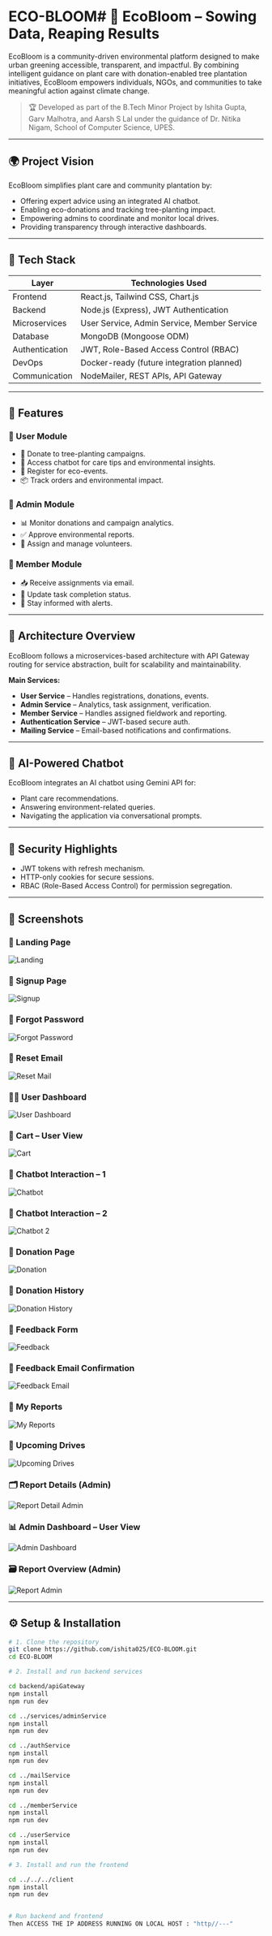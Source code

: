 # ECO-BLOOM# 🌱 EcoBloom – Sowing Data, Reaping Results

EcoBloom is a community-driven environmental platform designed to make urban greening accessible, transparent, and impactful. By combining intelligent guidance on plant care with donation-enabled tree plantation initiatives, EcoBloom empowers individuals, NGOs, and communities to take meaningful action against climate change.

> 🏆 Developed as part of the B.Tech Minor Project by Ishita Gupta, Garv Malhotra, and Aarsh S Lal under the guidance of Dr. Nitika Nigam, School of Computer Science, UPES.

---

## 🌍 Project Vision

EcoBloom simplifies plant care and community plantation by:
- Offering expert advice using an integrated AI chatbot.
- Enabling eco-donations and tracking tree-planting impact.
- Empowering admins to coordinate and monitor local drives.
- Providing transparency through interactive dashboards.

---

## 🧩 Tech Stack

| Layer        | Technologies Used                               |
|--------------|--------------------------------------------------|
| Frontend     | React.js, Tailwind CSS, Chart.js                |
| Backend      | Node.js (Express), JWT Authentication           |
| Microservices| User Service, Admin Service, Member Service     |
| Database     | MongoDB (Mongoose ODM)                          |
| Authentication | JWT, Role-Based Access Control (RBAC)        |
| DevOps       | Docker-ready (future integration planned)       |
| Communication| NodeMailer, REST APIs, API Gateway              |

---

## 🚀 Features

### 👤 User Module
- 🌿 Donate to tree-planting campaigns.
- 🧠 Access chatbot for care tips and environmental insights.
- 📅 Register for eco-events.
- 📦 Track orders and environmental impact.

### 🔐 Admin Module
- 📊 Monitor donations and campaign analytics.
- ✅ Approve environmental reports.
- 📌 Assign and manage volunteers.

### 👷 Member Module
- 📥 Receive assignments via email.
- 🧾 Update task completion status.
- 🔔 Stay informed with alerts.

---

## 🧪 Architecture Overview

EcoBloom follows a microservices-based architecture with API Gateway routing for service abstraction, built for scalability and maintainability.

**Main Services:**
- **User Service** – Handles registrations, donations, events.
- **Admin Service** – Analytics, task assignment, verification.
- **Member Service** – Handles assigned fieldwork and reporting.
- **Authentication Service** – JWT-based secure auth.
- **Mailing Service** – Email-based notifications and confirmations.

---

## 🧠 AI-Powered Chatbot

EcoBloom integrates an AI chatbot using Gemini API for:
- Plant care recommendations.
- Answering environment-related queries.
- Navigating the application via conversational prompts.

---

## 🔐 Security Highlights

- JWT tokens with refresh mechanism.
- HTTP-only cookies for secure sessions.
- RBAC (Role-Based Access Control) for permission segregation.

---

## 📸 Screenshots

### 🏡 Landing Page
![Landing](screenshots/landing.jpg)

### 🔐 Signup Page
![Signup](screenshots/signup.jpg)

### 🔁 Forgot Password
![Forgot Password](screenshots/forgot_password.jpg)

### 📧 Reset Email
![Reset Mail](screenshots/mail_to_reset_pswd.jpg)

### 🧑‍💼 User Dashboard
![User Dashboard](screenshots/user_dashboard.jpg)

### 🛒 Cart – User View
![Cart](screenshots/cart_user.jpg)

### 💬 Chatbot Interaction – 1
![Chatbot](screenshots/chatbot_user.jpg)

### 💬 Chatbot Interaction – 2
![Chatbot 2](screenshots/chatbot1_user.jpg)

### 🌿 Donation Page
![Donation](screenshots/donation_user.jpg)

### 🧾 Donation History
![Donation History](screenshots/donation_history_user.jpg)

### 💬 Feedback Form
![Feedback](screenshots/feedback_user.jpg)

### 📩 Feedback Email Confirmation
![Feedback Email](screenshots/feedback_mail_user.jpg)

### 📝 My Reports
![My Reports](screenshots/my_reports_user.jpg)

### 📅 Upcoming Drives
![Upcoming Drives](screenshots/upcoming_drives.jpg)

### 🗂️ Report Details (Admin)
![Report Detail Admin](screenshots/report_detail_admin.jpg)

### 📊 Admin Dashboard – User View
![Admin Dashboard](screenshots/user_dashboard.jpg)

### 🗃️ Report Overview (Admin)
![Report Admin](screenshots/report_admin.jpg)


---
## ⚙️ Setup & Installation

```bash
# 1. Clone the repository
git clone https://github.com/ishita025/ECO-BLOOM.git
cd ECO-BLOOM

# 2. Install and run backend services

cd backend/apiGateway
npm install
npm run dev

cd ../services/adminService
npm install
npm run dev

cd ../authService
npm install
npm run dev

cd ../mailService
npm install
npm run dev

cd ../memberService
npm install
npm run dev

cd ../userService
npm install
npm run dev

# 3. Install and run the frontend

cd ../../../client
npm install
npm run dev


# Run backend and frontend
Then ACCESS THE IP ADDRESS RUNNING ON LOCAL HOST : "http//---"

